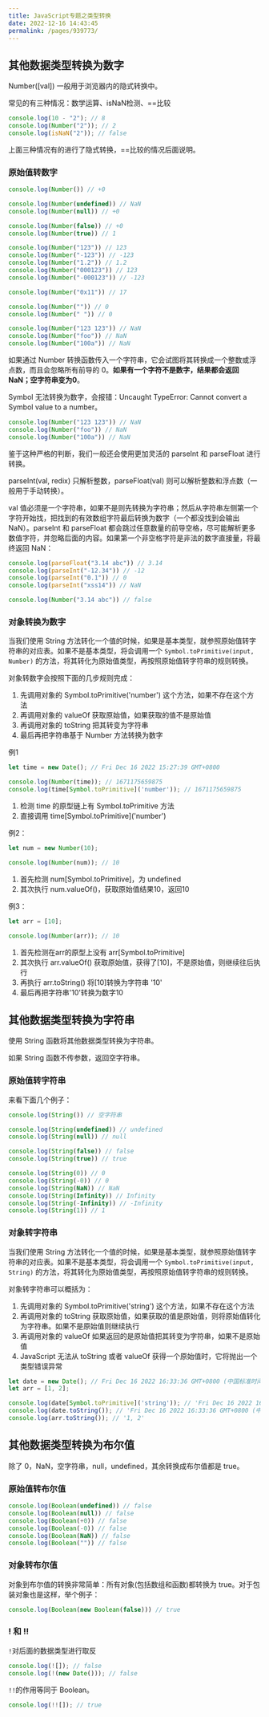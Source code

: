 ```yaml
---
title: JavaScript专题之类型转换
date: 2022-12-16 14:43:45
permalink: /pages/939773/
---
```


## 其他数据类型转换为数字

Number([val]) 一般用于浏览器内的隐式转换中。

常见的有三种情况：数学运算、isNaN检测、==比较

```js
console.log(10 - "2"); // 8 
console.log(Number("2")); // 2
console.log(isNaN("2")); // false
```

上面三种情况有的进行了隐式转换，==比较的情况后面说明。

### 原始值转数字

```js
console.log(Number()) // +0

console.log(Number(undefined)) // NaN
console.log(Number(null)) // +0

console.log(Number(false)) // +0
console.log(Number(true)) // 1

console.log(Number("123")) // 123
console.log(Number("-123")) // -123
console.log(Number("1.2")) // 1.2
console.log(Number("000123")) // 123
console.log(Number("-000123")) // -123

console.log(Number("0x11")) // 17

console.log(Number("")) // 0
console.log(Number(" ")) // 0

console.log(Number("123 123")) // NaN
console.log(Number("foo")) // NaN
console.log(Number("100a")) // NaN
```

如果通过 Number 转换函数传入一个字符串，它会试图将其转换成一个整数或浮点数，而且会忽略所有前导的 0。**如果有一个字符不是数字，结果都会返回 NaN；空字符串变为0**。

Symbol 无法转换为数字，会报错：Uncaught TypeError: Cannot convert a Symbol value to a number。

```js
console.log(Number("123 123")) // NaN
console.log(Number("foo")) // NaN
console.log(Number("100a")) // NaN
```

鉴于这种严格的判断，我们一般还会使用更加灵活的 parseInt 和 parseFloat 进行转换。

parseInt(val, redix) 只解析整数，parseFloat(val) 则可以解析整数和浮点数（一般用于手动转换）。

val 值必须是一个字符串，如果不是则先转换为字符串；然后从字符串左侧第一个字符开始找，把找到的有效数组字符最后转换为数字（一个都没找到会输出 NaN）。parseInt 和 parseFloat 都会跳过任意数量的前导空格，尽可能解析更多数值字符，并忽略后面的内容。如果第一个非空格字符是非法的数字直接量，将最终返回 NaN：

```js
console.log(parseFloat("3.14 abc")) // 3.14
console.log(parseInt("-12.34")) // -12
console.log(parseInt("0.1")) // 0
console.log(parseInt("xss14")) // NaN

console.log(Number("3.14 abc")) // false
```

### 对象转换为数字

当我们使用 String 方法转化一个值的时候，如果是基本类型，就参照原始值转字符串的对应表。如果不是基本类型，将会调用一个 `Symbol.toPrimitive(input, Number)` 的方法，将其转化为原始值类型，再按照原始值转字符串的规则转换。

对象转数字会按照下面的几步规则完成：

1. 先调用对象的 Symbol.toPrimitive('number') 这个方法，如果不存在这个方法
2. 再调用对象的 valueOf 获取原始值，如果获取的值不是原始值
3. 再调用对象的 toString 把其转变为字符串
4. 最后再把字符串基于 Number 方法转换为数字

例1

```js
let time = new Date(); // Fri Dec 16 2022 15:27:39 GMT+0800

console.log(Number(time)); // 1671175659875 
console.log(time[Symbol.toPrimitive]('number')); // 1671175659875
```

1. 检测 time 的原型链上有 Symbol.toPrimitive 方法
2. 直接调用 time\[Symbol.toPrimitive]('number')

例2：

```js
let num = new Number(10);

console.log(Number(num)); // 10
```

1. 首先检测 num\[Symbol.toPrimitive]，为 undefined
2. 其次执行 num.valueOf()，获取原始值结果10，返回10

例3：

```js
let arr = [10];

console.log(Number(arr)); // 10
```

1. 首先检测在arr的原型上没有 arr\[Symbol.toPrimitive]
2. 其次执行 arr.valueOf() 获取原始值，获得了[10]，不是原始值，则继续往后执行
3. 再执行 arr.toString() 将[10]转换为字符串 '10'
4. 最后再把字符串'10'转换为数字10

## 其他数据类型转换为字符串

使用 String 函数将其他数据类型转换为字符串。

如果 String 函数不传参数，返回空字符串。

### 原始值转字符串

来看下面几个例子：

```js
console.log(String()) // 空字符串

console.log(String(undefined)) // undefined
console.log(String(null)) // null

console.log(String(false)) // false
console.log(String(true)) // true

console.log(String(0)) // 0
console.log(String(-0)) // 0
console.log(String(NaN)) // NaN
console.log(String(Infinity)) // Infinity
console.log(String(-Infinity)) // -Infinity
console.log(String(1)) // 1
```

### 对象转字符串

当我们使用 String 方法转化一个值的时候，如果是基本类型，就参照原始值转字符串的对应表。如果不是基本类型，将会调用一个 `Symbol.toPrimitive(input, String)` 的方法，将其转化为原始值类型，再按照原始值转字符串的规则转换。

对象转字符串可以概括为：

1. 先调用对象的 Symbol.toPrimitive('string') 这个方法，如果不存在这个方法
2. 再调用对象的 toString 获取原始值，如果获取的值是原始值，则将原始值转化为字符串。如果不是原始值则继续执行
3. 再调用对象的 valueOf 如果返回的是原始值把其转变为字符串，如果不是原始值
4. JavaScript 无法从 toString 或者 valueOf 获得一个原始值时，它将抛出一个类型错误异常

```js
let date = new Date(); // Fri Dec 16 2022 16:33:36 GMT+0800 (中国标准时间)
let arr = [1, 2];

console.log(date[Symbol.toPrimitive]('string')); // 'Fri Dec 16 2022 16:33:36 GMT+0800 (中国标准时间)'
console.log(date.toString()); // 'Fri Dec 16 2022 16:33:36 GMT+0800 (中国标准时间)'
console.log(arr.toString()); // '1, 2'
```

## 其他数据类型转换为布尔值

除了 0，NaN，空字符串，null，undefined，其余转换成布尔值都是 true。

### 原始值转布尔值

```js
console.log(Boolean(undefined)) // false
console.log(Boolean(null)) // false
console.log(Boolean(+0)) // false
console.log(Boolean(-0)) // false
console.log(Boolean(NaN)) // false
console.log(Boolean("")) // false
```

### 对象转布尔值

对象到布尔值的转换非常简单：所有对象(包括数组和函数)都转换为 true。对于包装对象也是这样，举个例子：

```js
console.log(Boolean(new Boolean(false))) // true
```

### ! 和 !!

`!`对后面的数据类型进行取反

```js
console.log(![]); // false
console.log(!(new Date())); // false
```

`!!`的作用等同于 Boolean。

```js
console.log(!![]); // true
```